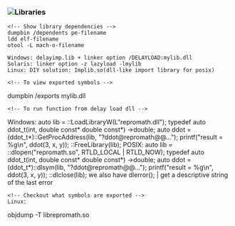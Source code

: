 ### ![Libraries](https://www.youtube.com/watch?v=-dxCaM4GOqs)

```
<!-- Show library dependencies -->
dumpbin /dependents pe-filename
ldd elf-filename
otool -L mach-o-filename
```
<!-- For delay loading -->
```
Windows: delayimp.lib + linker option /DELAYLOAD:mylib.dll
Solaris: linker option -z lazyload -lmylib
Linux: DIY solution: Implib.so(dll-like import library for posix)

<!-- To view exported symbols -->

```
dumpbin /exports mylib.dll
```
<!-- To run function from delay load dll -->
```
Windows:
auto lib = ::LoadLibraryW(L"repromath.dll");
typedef auto ddot_t(int, double const* double const*) ->double;
auto ddot = (ddot_t*)::GetProcAddress(lib, "?ddot@repromath@@...");
printf("result = %g\n", ddot(3, x, y));
::FreeLibrary(lib);
POSIX:
auto lib = ::dlopen("repromath.so", RTLD_LOCAL | RTLD_NOW);
typedef auto ddot_t(int, double const* double const*) ->double;
auto ddot = (ddot_t*)::dlsym(lib, "?ddot@repromath@@...");
printf("result = %g\n", ddot(3, x, y));
::dlclose(lib);
we also have dlerror(); | get a descriptive string of the last error
```
<!-- Checkout what symbols are exported -->
Linux:
```
objdump -T librepromath.so
```


